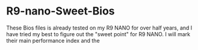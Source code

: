 # R9-nano-Sweet-Bios
These Bios files is already tested on my R9 NANO for over half years, and I have tried my best to figure out the "sweet point" for R9 NANO. 
I will mark their main performance index and the 
